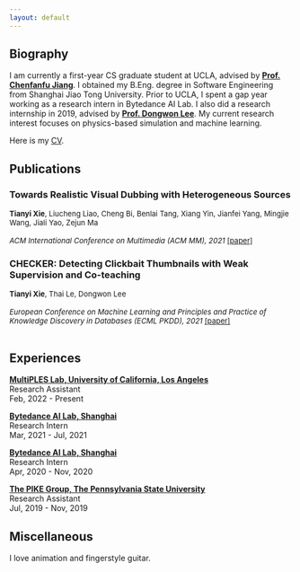 ```yaml
---
layout: default
---
```

## Biography

I am currently a first-year CS graduate student at UCLA, advised by [**Prof. Chenfanfu Jiang**](https://www.math.ucla.edu/~cffjiang/). I obtained my B.Eng. degree in Software Engineering from Shanghai Jiao Tong University. Prior to UCLA, I spent a gap year working as a research intern in Bytedance AI Lab. I also did a research internship in 2019, advised by [**Prof. Dongwon Lee**](https://pike.psu.edu/dongwon/). My current research interest focuses on physics-based simulation and machine learning. 

Here is my [CV](./assets/file/Tianyi%20Xie%20CV.pdf).

## Publications
### Towards Realistic Visual Dubbing with Heterogeneous Sources
<font size=2 > <b>Tianyi Xie</b>, Liucheng Liao, Cheng Bi, Benlai Tang, Xiang Yin, Jianfei Yang, Mingjie Wang, Jiali Yao, Zejun Ma<br>  
<i>ACM International Conference on Multimedia (ACM MM), 2021</i> <a href="https://dl.acm.org/doi/abs/10.1145/3474085.3475318">[paper]</a></font>

### CHECKER: Detecting Clickbait Thumbnails with Weak Supervision and Co-teaching  
<font size=2 > <b>Tianyi Xie</b>, Thai Le, Dongwon Lee<br>  
<i>European Conference on Machine Learning and Principles and Practice of Knowledge Discovery in Databases (ECML PKDD), 2021</i> <a href="https://dl.acm.org/doi/abs/10.1007/978-3-030-86517-7_26">[paper]</a><br><br></font>

## Experiences
[**MultiPLES Lab, University of California, Los Angeles**](https://multiples-lab.github.io/)   
Research Assistant  
Feb, 2022 - Present

[**Bytedance AI Lab, Shanghai**](https://ailab.bytedance.com/)  
Research Intern  
Mar, 2021 - Jul, 2021

[**Bytedance AI Lab, Shanghai**](https://ailab.bytedance.com/)  
Research Intern  
Apr, 2020 - Nov, 2020  

[**The PIKE Group, The Pennsylvania State University**](https://pike.psu.edu/)  
Research Assistant  
Jul, 2019 - Nov, 2019  

## Miscellaneous
I love animation and fingerstyle guitar.
